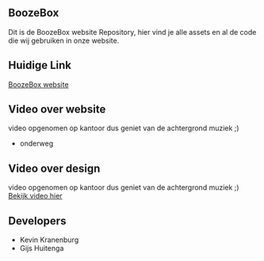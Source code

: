 ## BoozeBox

Dit is de BoozeBox website Repository, hier vind je alle assets en al de code die wij gebruiken in onze website.

## Huidige Link

[BoozeBox website](http://27202.hosts2.ma-cloud.nl/bewijzenmap/jaar2/periode1.3/K_ID/BoozeBox/public/index.html)

## Video over website

video opgenomen op kantoor dus geniet van de achtergrond muziek ;)
- onderweg

## Video over design

video opgenomen op kantoor dus geniet van de achtergrond muziek ;)
[Bekijk video hier](https://youtu.be/jHPAIKyGQ7Y)

## Developers

- Kevin Kranenburg
- Gijs Huitenga
